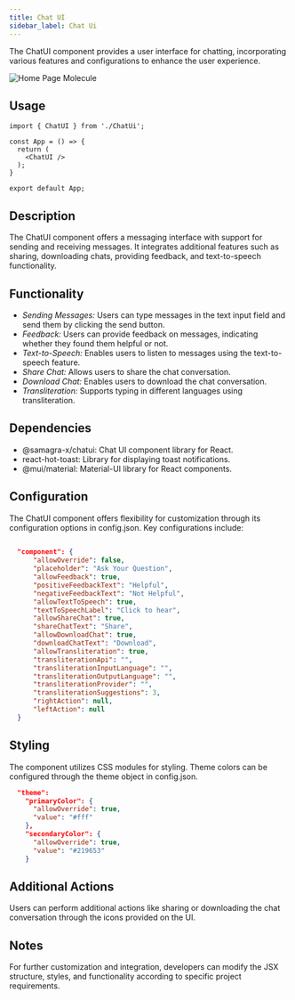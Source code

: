 ```yaml
---
title: Chat UI
sidebar_label: Chat Ui
---
```


<head>
  <title> Chat Ui </title>
  <meta name="description" content="your meta content goes here" />
</head>

The ChatUI component provides a user interface for chatting, incorporating various features and configurations to enhance the user experience.

<img src= "/img/molecules/chatui.png" alt="Home Page Molecule" />

## Usage

```tsx
import { ChatUI } from './ChatUi';

const App = () => {
  return (
    <ChatUI />
  );
}

export default App;

```



## Description

 The ChatUI component offers a messaging interface with support for sending and receiving messages. It integrates additional features such as sharing, downloading chats, providing feedback, and text-to-speech functionality.

## Functionality

- *Sending Messages:* Users can type messages in the text input field and send them by clicking the send button.
- *Feedback:* Users can provide feedback on messages, indicating whether they found them helpful or not.
- *Text-to-Speech:* Enables users to listen to messages using the text-to-speech feature.
- *Share Chat:* Allows users to share the chat conversation.
- *Download Chat:* Enables users to download the chat conversation.
- *Transliteration:* Supports typing in different languages using transliteration.

## Dependencies

- @samagra-x/chatui: Chat UI component library for React.
- react-hot-toast: Library for displaying toast notifications.
- @mui/material: Material-UI library for React components.


## Configuration

The ChatUI component offers flexibility for customization through its configuration options in config.json. Key configurations include:

 
```json
 
  "component": {
      "allowOverride": false,
      "placeholder": "Ask Your Question",
      "allowFeedback": true,
      "positiveFeedbackText": "Helpful",
      "negativeFeedbackText": "Not Helpful",
      "allowTextToSpeech": true,
      "textToSpeechLabel": "Click to hear",
      "allowShareChat": true,
      "shareChatText": "Share",
      "allowDownloadChat": true,
      "downloadChatText": "Download",
      "allowTransliteration": true,
      "transliterationApi": "",
      "transliterationInputLanguage": "",
      "transliterationOutputLanguage": "",
      "transliterationProvider": "",
      "transliterationSuggestions": 3,
      "rightAction": null,
      "leftAction": null
  }
```

## Styling

The component utilizes CSS modules for styling. Theme colors can be configured through the theme object in config.json.
```json
  "theme": 
    "primaryColor": {
      "allowOverride": true,
      "value": "#fff"
    },
    "secondaryColor": {
      "allowOverride": true,
      "value": "#219653"
    }
  ```
## Additional Actions

Users can perform additional actions like sharing or downloading the chat conversation through the icons provided on the UI.

## Notes

For further customization and integration, developers can modify the JSX structure, styles, and functionality according to specific project requirements.